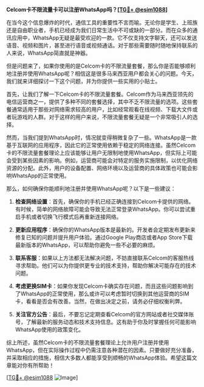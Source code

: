 **Celcom卡不限流量卡可以注册WhatsApp吗？[[TG💪+ @esim1088](https://t.me/s/esim1088)]**

在当今这个信息爆炸的时代，通信工具的重要性不言而喻。无论你是学生、上班族还是自由职业者，手机已经成为我们日常生活中不可或缺的一部分。而在众多的通讯应用中，WhatsApp无疑是最受欢迎的一款。它不仅支持文字聊天，还可以发送语音、视频和图片，甚至进行语音或视频通话。对于那些需要随时随地保持联系的人来说，WhatsApp简直就是神器。

但是问题来了，如果你使用的是Celcom卡的不限流量套餐，那么你是否能够顺利地注册并使用WhatsApp呢？相信这是很多马来西亚用户都会关心的问题。今天，我们就来详细探讨一下这个问题，并为你提供一些实用的小贴士。

首先，让我们了解一下Celcom卡的不限流量套餐。Celcom作为马来西亚领先的电信运营商之一，提供了多种不同的套餐选择，其中不乏不限流量的选项。这些套餐通常适用于那些对网络需求较高的用户，比如经常观看在线视频、下载大文件或者玩游戏的人群。对于这样的用户来说，不限流量套餐无疑是一个非常吸引人的选择。

然而，当我们提到WhatsApp时，情况就变得稍微复杂了一些。WhatsApp是一款基于互联网的应用程序，因此它的正常使用依赖于稳定的网络连接。虽然Celcom卡的不限流量套餐理论上应该能够让用户无限制地使用WhatsApp，但实际上可能会受到某些因素的影响。例如，运营商可能会对特定的服务实施限制，以优化网络资源的分配。此外，用户的设备配置、网络环境以及运营商的具体政策也可能会影响WhatsApp的正常使用。

那么，如何确保你能顺利地注册并使用WhatsApp呢？以下是一些建议：

1. **检查网络设置**：首先，确保你的手机已经正确连接到Celcom卡提供的网络。有时候，简单的网络故障可能会导致无法正常登录WhatsApp。你可以尝试重启手机或者切换飞行模式后再重新连接网络。

2. **更新应用程序**：确保你的WhatsApp版本是最新的。开发者会定期发布更新来修复已知的问题并提升用户体验。通过Google Play商店或者App Store下载最新版本的WhatsApp，可以帮助你避免一些不必要的麻烦。

3. **联系客服**：如果以上方法都无法解决问题，不妨直接联系Celcom的客服热线寻求帮助。他们可以为你提供更专业的技术支持，帮助你解决可能存在的技术问题。

4. **考虑更换SIM卡**：如果你发现Celcom卡确实存在问题，而且这些问题影响到了WhatsApp的正常使用，那么或许可以考虑暂时切换到其他运营商的SIM卡，看看是否会有改善。当然，在做出决定之前，请务必仔细权衡利弊。

5. **关注官方公告**：最后，不要忘记定期查看Celcom的官方网站或者社交媒体账号，了解最新的服务动态和技术支持信息。这有助于你及时掌握任何可能影响WhatsApp使用的政策变化。

综上所述，虽然Celcom卡的不限流量套餐理论上允许用户注册并使用WhatsApp，但在实际操作过程中仍需注意各种潜在的因素。只要做好充分准备，并采取相应的措施，相信大多数人都能享受到顺畅的WhatsApp体验。希望这篇文章能对你有所帮助！

[[TG💪+ @esim1088](https://t.me/s/esim1088) ![Image](https://i.postimg.cc/4NQfJmqS/Snipaste-2025-05-13-00-14-12.png)]